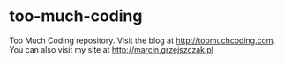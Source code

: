 too-much-coding
===============

Too Much Coding repository. Visit the blog at http://toomuchcoding.com. You can also visit my site at http://marcin.grzejszczak.pl
